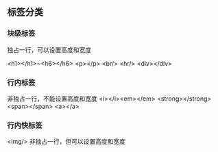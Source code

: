 ## 标签分类

### 块级标签

独占一行，可以设置高度和宽度

\<h1><\/h1>\~\<h6><\/h6>
\<p><\/p>
\<br\/>
\<hr\/>
\<div><\/div>



### 行内标签

非独占一行，不能设置高度和宽度
\<i><\/i>\<em><\/em>
\<strong><\/strong>
\<span><\/span>
\<a><\/a>


### 行内快标签

\<img\/>
非独占一行，但可以设置高度和宽度
